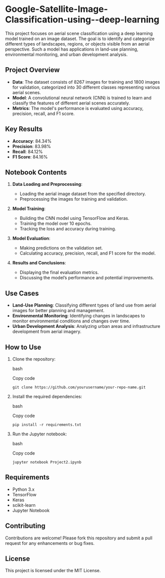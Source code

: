 # Google-Satellite-Image-Classification-using--deep-learning

This project focuses on aerial scene classification using a deep learning model trained on an image dataset. The goal is to identify and categorize different types of landscapes, regions, or objects visible from an aerial perspective. Such a model has applications in land-use planning, environmental monitoring, and urban development analysis.

## Project Overview

-   **Data**: The dataset consists of 8267 images for training and 1800 images for validation, categorized into 30 different classes representing various aerial scenes.
-   **Model**: A convolutional neural network (CNN) is trained to learn and classify the features of different aerial scenes accurately.
-   **Metrics**: The model's performance is evaluated using accuracy, precision, recall, and F1 score.

## Key Results

-   **Accuracy**: 84.34%
-   **Precision**: 83.98%
-   **Recall**: 84.12%
-   **F1 Score**: 84.16%

## Notebook Contents

1.  **Data Loading and Preprocessing**:
    
    -   Loading the aerial image dataset from the specified directory.
    -   Preprocessing the images for training and validation.
2.  **Model Training**:
    
    -   Building the CNN model using TensorFlow and Keras.
    -   Training the model over 10 epochs.
    -   Tracking the loss and accuracy during training.
3.  **Model Evaluation**:
    
    -   Making predictions on the validation set.
    -   Calculating accuracy, precision, recall, and F1 score for the model.
4.  **Results and Conclusions**:
    
    -   Displaying the final evaluation metrics.
    -   Discussing the model’s performance and potential improvements.

## Use Cases

-   **Land-Use Planning**: Classifying different types of land use from aerial images for better planning and management.
-   **Environmental Monitoring**: Identifying changes in landscapes to monitor environmental conditions and changes over time.
-   **Urban Development Analysis**: Analyzing urban areas and infrastructure development from aerial imagery.

## How to Use

1.  Clone the repository:
    
    bash
    
    Copy code
    
    `git clone https://github.com/yourusername/your-repo-name.git` 
    
2.  Install the required dependencies:
    
    bash
    
    Copy code
    
    `pip install -r requirements.txt` 
    
3.  Run the Jupyter notebook:
    
    bash
    
    Copy code
    
    `jupyter notebook Project2.ipynb` 
    

## Requirements

-   Python 3.x
-   TensorFlow
-   Keras
-   scikit-learn
-   Jupyter Notebook

## Contributing

Contributions are welcome! Please fork this repository and submit a pull request for any enhancements or bug fixes.

## License

This project is licensed under the MIT License.
